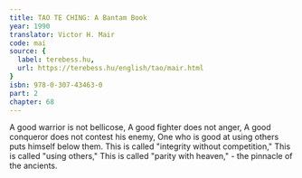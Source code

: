 ```yaml
---
title: TAO TE CHING: A Bantam Book
year: 1990
translator: Victor H. Mair
code: mai
source: {
  label: terebess.hu,
  url: https://terebess.hu/english/tao/mair.html
}
isbn: 978-0-307-43463-0
part: 2
chapter: 68
---
```

A good warrior is not bellicose,
A good fighter does not anger,
A good conqueror does not contest his enemy,
One who is good at using others puts himself below them.
This is called "integrity without competition,"
This is called "using others,"
This is called "parity with heaven," - the pinnacle of the ancients.